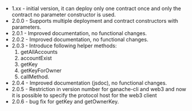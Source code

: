 * 1.xx - initial version, it can deploy only one contract once and only the contract no parameter constructor is used. 
* 2.0.0 - Supports multiple deployment and contract constructors with parameters. 
* 2.0.1 - Improved documentation, no functional changes. 
* 2.0.2 - Improved documentation, no functional changes. 
* 2.0.3 - Introduce following helper methods: 
  1. getAllAccounts
  2. accountExist
  3. getKey
  4. getKeyForOwner
  5. callMethod. 
* 2.0.4 - Improved documentation (jsdoc), no functional changes. 
* 2.0.5 - Restriction in version number for ganache-cli and web3 and now it is possible to specify the protocol 
host for the web3 client  
* 2.0.6 - bug fix for getKey and getOwnerKey.
  
